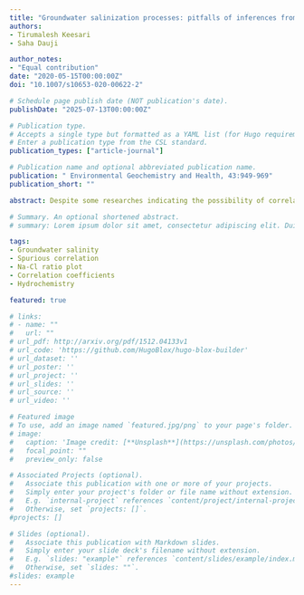 ```yaml
---
title: "Groundwater salinization processes: pitfalls of inferences from Na+/Cl2 versus Cl2 correlation plots"
authors:
- Tirumalesh Keesari
- Saha Dauji

author_notes:
- "Equal contribution"
date: "2020-05-15T00:00:00Z"
doi: "10.1007/s10653-020-00622-2"

# Schedule page publish date (NOT publication's date).
publishDate: "2025-07-13T00:00:00Z"

# Publication type.
# Accepts a single type but formatted as a YAML list (for Hugo requirements).
# Enter a publication type from the CSL standard.
publication_types: ["article-journal"]

# Publication name and optional abbreviated publication name.
publication: " Environmental Geochemistry and Health, 43:949-969"
publication_short: ""

abstract: Despite some researches indicating the possibility of correlation being induced by the common variable effect, correlation plots of ionic ratio (Na+/Cl-) versus ionic concentration (Cl-) still remain popular for interpreting the causes of groundwater salinization. There were doubts about relevance of spurious correlation in groundwater and its detection using the randomization process, owing to the fact that groundwater is charge-balanced and randomization would result in abnormal ionic ratios. In this context, the relevance of spurious correlation and its detection using randomization of common variable was established in this study, which was missing from the literature. The study used qualitative and quantitative tools for detecting the possibility of induced correlation and demonstrated the efficiency of the proposed method using published datasets from a variety of geochemical processes of groundwater salinization. In five out of the eight cases examined, the correlations observed in the plots appeared to be induced by the common variable effect and, as such, were deemed unreliable as positive indicators of the stated salinization processes. Even when the correlations appear not to be induced, it is recommended to always support the inferences with other independent evidence(s).

# Summary. An optional shortened abstract.
# summary: Lorem ipsum dolor sit amet, consectetur adipiscing elit. Duis posuere tellus ac convallis placerat. Proin tincidunt magna sed ex sollicitudin condimentum.

tags:
- Groundwater salinity
- Spurious correlation
- Na-Cl ratio plot
- Correlation coefficients
- Hydrochemistry

featured: true

# links:
# - name: ""
#   url: ""
# url_pdf: http://arxiv.org/pdf/1512.04133v1
# url_code: 'https://github.com/HugoBlox/hugo-blox-builder'
# url_dataset: ''
# url_poster: ''
# url_project: ''
# url_slides: ''
# url_source: ''
# url_video: ''

# Featured image
# To use, add an image named `featured.jpg/png` to your page's folder. 
# image:
#   caption: 'Image credit: [**Unsplash**](https://unsplash.com/photos/jdD8gXaTZsc)'
#   focal_point: ""
#   preview_only: false

# Associated Projects (optional).
#   Associate this publication with one or more of your projects.
#   Simply enter your project's folder or file name without extension.
#   E.g. `internal-project` references `content/project/internal-project/index.md`.
#   Otherwise, set `projects: []`.
#projects: []

# Slides (optional).
#   Associate this publication with Markdown slides.
#   Simply enter your slide deck's filename without extension.
#   E.g. `slides: "example"` references `content/slides/example/index.md`.
#   Otherwise, set `slides: ""`.
#slides: example
---
```


<!-- {{% callout note %}}
Click the *Cite* button above to demo the feature to enable visitors to import publication metadata into their reference management software.
{{% /callout %}}

{{% callout note %}}
Create your slides in Markdown - click the *Slides* button to check out the example.
{{% /callout %}}

Add the publication's **full text** or **supplementary notes** here. You can use rich formatting such as including [code, math, and images](https://docs.hugoblox.com/content/writing-markdown-latex/). -->
